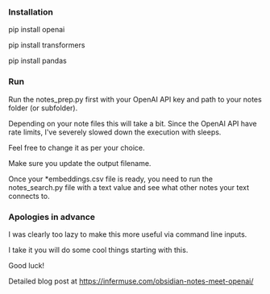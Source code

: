 ### Installation

pip install openai

pip install transformers

pip install pandas


### Run

Run the notes_prep.py first with your OpenAI API key and path to your notes folder (or subfolder). 

Depending on your note files this will take a bit. Since the OpenAI API have rate limits, I've severely slowed down the execution with sleeps. 

Feel free to change it as per your choice. 

Make sure you update the output filename.

Once your *embeddings.csv file is ready, you need to run the notes_search.py file with a text value and see what other notes your text connects to.

### Apologies in advance

I was clearly too lazy to make this more useful via command line inputs.

I take it you will do some cool things starting with this. 

Good luck!

Detailed blog post at https://infermuse.com/obsidian-notes-meet-openai/
